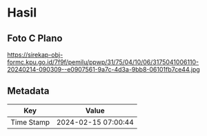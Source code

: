 # Hasil

## Foto C Plano

https://sirekap-obj-formc.kpu.go.id/7f9f/pemilu/ppwp/31/75/04/10/06/3175041006110-20240214-090309--e0907561-9a7c-4d3a-9bb8-06101fb7ce44.jpg


## Metadata

| Key        | Value               |
| ---------- | ------------------- |
| Time Stamp | 2024-02-15 07:00:44 |



